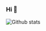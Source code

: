### Hi 👋

![Github stats](https://github-readme-stats.vercel.app/api?username=vNear&theme=react&count_private=true&show_icons=true)
